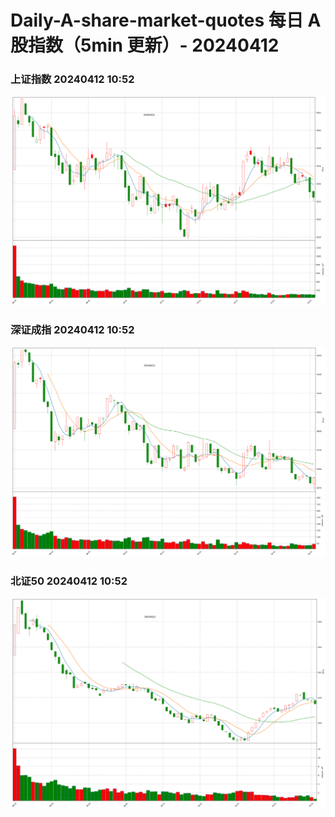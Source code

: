 
# Daily-A-share-market-quotes 每日 A 股指数（5min 更新）- 20240412

### 上证指数 20240412 10:52
![](./fig/2024/4/20240412-sh000001.png)

### 深证成指 20240412 10:52
![](./fig/2024/4/20240412-sz399001.png)

### 北证50 20240412 10:52
![](./fig/2024/4/20240412-bj899050.png)
